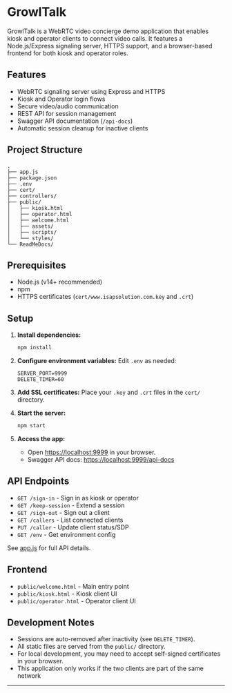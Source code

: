 # GrowlTalk

GrowlTalk is a WebRTC video concierge demo application that enables kiosk and operator clients to connect  video calls. 
It features a Node.js/Express signaling server, HTTPS support, and a browser-based frontend for both kiosk and operator roles.

## Features

- WebRTC signaling server using Express and HTTPS
- Kiosk and Operator login flows
- Secure video/audio communication
- REST API for session management
- Swagger API documentation (`/api-docs`)
- Automatic session cleanup for inactive clients

## Project Structure

```
.
├── app.js
├── package.json
├── .env
├── cert/
├── controllers/
├── public/
│   ├── kiosk.html
│   ├── operator.html
│   ├── welcome.html
│   ├── assets/
│   ├── scripts/
│   └── styles/
└── ReadMeDocs/
```

## Prerequisites

- Node.js (v14+ recommended)
- npm
- HTTPS certificates (`cert/www.isapsolution.com.key` and `.crt`)

## Setup

1. **Install dependencies:**
   ```sh
   npm install
   ```

2. **Configure environment variables:**
   Edit `.env` as needed:
   ```
   SERVER_PORT=9999
   DELETE_TIMER=60
   ```

3. **Add SSL certificates:**
   Place your `.key` and `.crt` files in the `cert/` directory.

4. **Start the server:**
   ```sh
   npm start
   ```

5. **Access the app:**
   - Open [https://localhost:9999](https://localhost:9999) in your browser.
   - Swagger API docs: [https://localhost:9999/api-docs](https://localhost:9999/api-docs)

## API Endpoints

- `GET /sign-in` - Sign in as kiosk or operator
- `GET /keep-session` - Extend a session
- `GET /sign-out` - Sign out a client
- `GET /callers` - List connected clients
- `PUT /caller` - Update client status/SDP
- `GET /env` - Get environment config

See [app.js](app.js) for full API details.

## Frontend

- `public/welcome.html` - Main entry point
- `public/kiosk.html` - Kiosk client UI
- `public/operator.html` - Operator client UI

## Development Notes

- Sessions are auto-removed after inactivity (see `DELETE_TIMER`).
- All static files are served from the `public/` directory.
- For local development, you may need to accept self-signed certificates in your browser.
- This application only works if the two clients are part of the same network

---

